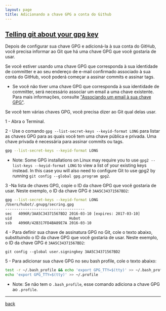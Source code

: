 ```yaml
---
layout: page
title: Adicionando a chave GPG a conta do Github
---
```


## [Telling git about your gpg key](https://help.github.com/articles/telling-git-about-your-gpg-key/)

Depois de configurar sua chave GPG e adicioná-la à sua conta do GitHub, você precisa informar ao Git que há uma chave GPG que você gostaria de usar.

Se você estiver usando uma chave GPG que corresponda à sua identidade de committer e ao seu endereço de e-mail confirmado associado à sua conta do GitHub, você poderá começar a assinar commits e assinar tags.

  * Se você não tiver uma chave GPG que corresponda à sua identidade de committer, será necessário associar um email a uma chave existente. Para mais informações, consulte ["Associando um email à sua chave GPG"](https://help.github.com/articles/associating-an-email-with-your-gpg-key).

Se você tem várias chaves GPG, você precisa dizer ao Git qual delas usar.

1 - Abra o Terminal.

2 - Use o comando `gpg --list-secret-keys --keyid-format LONG` para listar as chaves GPG para as quais você tem uma chave pública e privada. Uma chave privada é necessária para assinar commits ou tags.

```bash
gpg --list-secret-keys --keyid-format LONG

```

  * Note: Some GPG installations on Linux may require you to use `gpg2 --list-keys --keyid-format LONG` to view a list of your existing keys instead. In this case you will also need to configure Git to use gpg2 by running `git config --global gpg.program gpg2`.

3 -Na lista de chaves GPG, copie o ID da chave GPG que você gostaria de usar. Neste exemplo, o ID da chave GPG é `3AA5C34371567BD2`:

```bash
gpg --list-secret-keys --keyid-format LONG
/Users/hubot/.gnupg/secring.gpg
------------------------------------
sec   4096R/3AA5C34371567BD2 2016-03-10 [expires: 2017-03-10]
uid                          Hubot 
ssb   4096R/42B317FD4BA89E7A 2016-03-10
```

4 - Para definir sua chave de assinatura GPG no Git, cole o texto abaixo, substituindo o ID da chave GPG que você gostaria de usar. Neste exemplo, o ID da chave GPG é `3AA5C34371567BD2`:

`git config --global user.signingkey 3AA5C34371567BD2`

5 - Para adicionar sua chave GPG no seu bash profile, cole o texto abaixo:

```bash
test -r ~/.bash_profile && echo 'export GPG_TTY=$(tty)' >> ~/.bash_profile
echo 'export GPG_TTY=$(tty)' >> ~/.profile
```

  * Note: Se não tem o `.bash_profile`, esse comando adiciona a chave GPG ao `.profile`.

***
[back](./gpg_github.html)